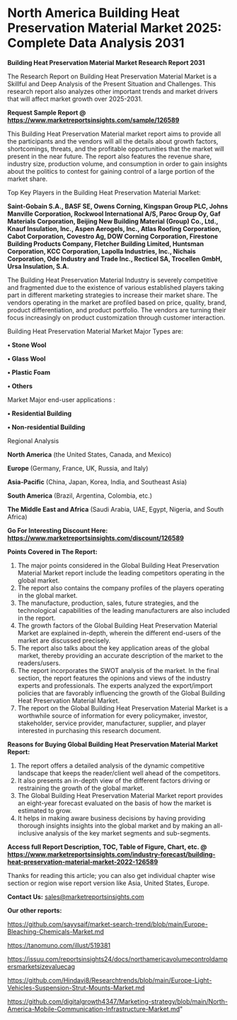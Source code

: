 # North America Building Heat Preservation Material Market 2025: Complete Data Analysis 2031

<strong>Building Heat Preservation Material Market Research Report 2031</strong>

The Research Report on Building Heat Preservation Material Market is a Skillful and Deep Analysis of the Present Situation and Challenges. This research report also analyzes other important trends and market drivers that will affect market growth over 2025-2031.

<strong>Request Sample Report @ <a href=https://www.marketreportsinsights.com/sample/126589>https://www.marketreportsinsights.com/sample/126589</a></strong>

This Building Heat Preservation Material market report aims to provide all the participants and the vendors will all the details about growth factors, shortcomings, threats, and the profitable opportunities that the market will present in the near future. The report also features the revenue share, industry size, production volume, and consumption in order to gain insights about the politics to contest for gaining control of a large portion of the market share.

Top Key Players in the Building Heat Preservation Material Market:

<strong>Saint-Gobain S.A., BASF SE, Owens Corning, Kingspan Group PLC, Johns Manville Corporation, Rockwool International A/S, Paroc Group Oy, Gaf Materials Corporation, Beijing New Building Material (Group) Co., Ltd., Knauf Insulation, Inc., Aspen Aerogels, Inc., Atlas Roofing Corporation, Cabot Corporation, Covestro Ag, DOW Corning Corporation, Firestone Building Products Company, Fletcher Building Limited, Huntsman Corporation, KCC Corporation, Lapolla Industries, Inc., Nichais Corporation, Ode Industry and Trade Inc., Recticel SA, Trocellen GmbH, Ursa Insulation, S.A.</strong>

The Building Heat Preservation Material Industry is severely competitive and fragmented due to the existence of various established players taking part in different marketing strategies to increase their market share. The vendors operating in the market are profiled based on price, quality, brand, product differentiation, and product portfolio. The vendors are turning their focus increasingly on product customization through customer interaction.

Building Heat Preservation Material Market Major Types are:

<strong>• Stone Wool

• Glass Wool

• Plastic Foam

• Others</strong>

Market Major end-user applications :

<strong>• Residential Building

• Non-residential Building</strong>

Regional Analysis

</u><strong><b>North America</b></strong> (the United States, Canada, and Mexico)

<strong><b>Europe </b></strong>(Germany, France, UK, Russia, and Italy)

<strong><b>Asia-Pacific</b></strong> (China, Japan, Korea, India, and Southeast Asia)

<strong><b>South America</b></strong> (Brazil, Argentina, Colombia, etc.)

<strong><b>The Middle East and Africa</b></strong> (Saudi Arabia, UAE, Egypt, Nigeria, and South Africa)

<strong>Go For Interesting Discount Here: <a href=https://www.marketreportsinsights.com/discount/126589>https://www.marketreportsinsights.com/discount/126589</a></strong>

<strong>Points Covered in The Report:</strong>
<ol>
  <li>The major points considered in the Global Building Heat Preservation Material Market report include the leading competitors operating in the global market.</li>
  <li>The report also contains the company profiles of the players operating in the global market.</li>
  <li>The manufacture, production, sales, future strategies, and the technological capabilities of the leading manufacturers are also included in the report.</li>
  <li>The growth factors of the Global Building Heat Preservation Material Market are explained in-depth, wherein the different end-users of the market are discussed precisely.</li>
  <li>The report also talks about the key application areas of the global market, thereby providing an accurate description of the market to the readers/users.</li>
  <li>The report incorporates the SWOT analysis of the market. In the final section, the report features the opinions and views of the industry experts and professionals. The experts analyzed the export/import policies that are favorably influencing the growth of the Global Building Heat Preservation Material Market.</li>
  <li>The report on the Global Building Heat Preservation Material Market is a worthwhile source of information for every policymaker, investor, stakeholder, service provider, manufacturer, supplier, and player interested in purchasing this research document.</li>
</ol>
<strong>Reasons for Buying Global Building Heat Preservation Material Market Report:</strong>

<ol>
  <li>The report offers a detailed analysis of the dynamic competitive landscape that keeps the reader/client well ahead of the competitors.</li>
  <li>It also presents an in-depth view of the different factors driving or restraining the growth of the global market.</li>
  <li>The Global Building Heat Preservation Material Market report provides an eight-year forecast evaluated on the basis of how the market is estimated to grow.</li>
  <li>It helps in making aware business decisions by having providing thorough insights insights into the global market and by making an all-inclusive analysis of the key market segments and sub-segments.</li>
</ol>
<strong>Access full Report Description, TOC, Table of Figure, Chart, etc. @ <a href=https://www.marketreportsinsights.com/industry-forecast/building-heat-preservation-material-market-2022-126589>https://www.marketreportsinsights.com/industry-forecast/building-heat-preservation-material-market-2022-126589</a></strong>


Thanks for reading this article; you can also get individual chapter wise section or region wise report version like Asia, United States, Europe.

<strong>Contact Us:</strong>
sales@marketreportsinsights.com

<strong>Our other reports:</strong>

<a href=https://github.com/sayysaif/market-search-trend/blob/main/Europe-Bleaching-Chemicals-Market.md>https://github.com/sayysaif/market-search-trend/blob/main/Europe-Bleaching-Chemicals-Market.md</a>

<a href=https://tanomuno.com/illust/519381>https://tanomuno.com/illust/519381</a>

<a href=https://issuu.com/reportsinsights24/docs/northamericavolumecontroldampersmarketsizevaluecag>https://issuu.com/reportsinsights24/docs/northamericavolumecontroldampersmarketsizevaluecag</a>

<a href=https://github.com/Hindavi8/Researchtrends/blob/main/Europe-Light-Vehicles-Suspension-Strut-Mounts-Market.md>https://github.com/Hindavi8/Researchtrends/blob/main/Europe-Light-Vehicles-Suspension-Strut-Mounts-Market.md</a>

<a href=https://github.com/digitalgrowth4347/Marketing-strategy/blob/main/North-America-Mobile-Communication-Infrastructure-Market.md>https://github.com/digitalgrowth4347/Marketing-strategy/blob/main/North-America-Mobile-Communication-Infrastructure-Market.md</a>"

